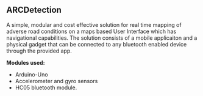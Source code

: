 ## ARCDetection

A simple, modular and cost effective solution for real time mapping of adverse road conditions on a maps based User Interface which has navigational capabilities.
The solution consists of a mobile applicaiton and a physical gadget that can be connected to any bluetooth enabled device through the provided app.

**Modules used:** 

  - Arduino-Uno
  - Accelerometer and gyro sensors
  - HC05 bluetooth module.
